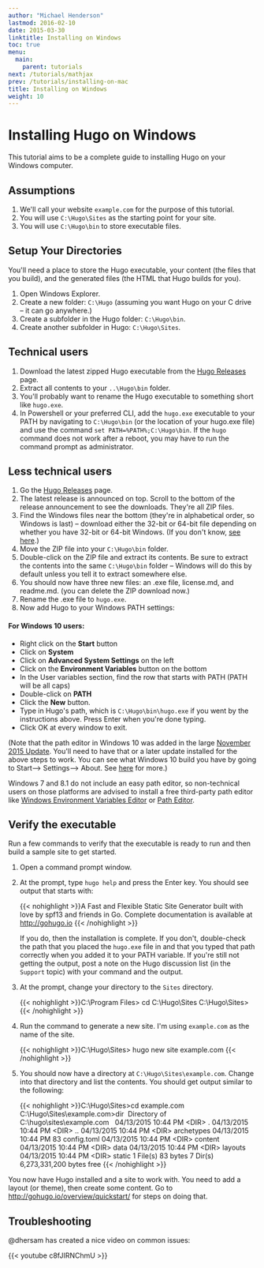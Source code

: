 ```yaml
---
author: "Michael Henderson"
lastmod: 2016-02-10
date: 2015-03-30
linktitle: Installing on Windows
toc: true
menu:
  main:
    parent: tutorials
next: /tutorials/mathjax
prev: /tutorials/installing-on-mac
title: Installing on Windows
weight: 10
---
```


# Installing Hugo on Windows

This tutorial aims to be a complete guide to installing Hugo on your Windows computer.

## Assumptions

1. We'll call your website `example.com` for the purpose of this tutorial.
2. You will use `C:\Hugo\Sites` as the starting point for your site.
3. You will use `C:\Hugo\bin` to store executable files.

## Setup Your Directories

You'll need a place to store the Hugo executable, your content (the files that you build), and the generated files (the HTML that Hugo builds for you).

1. Open Windows Explorer.
2. Create a new folder: `C:\Hugo` (assuming you want Hugo on your C drive – it can go anywhere.)
3. Create a subfolder in the Hugo folder: `C:\Hugo\bin`.
4. Create another subfolder in Hugo: `C:\Hugo\Sites`.

## Technical users

1. Download the latest zipped Hugo executable from the [Hugo Releases](https://github.com/spf13/hugo/releases) page.
2. Extract all contents to your `..\Hugo\bin` folder.
3. You'll probably want to rename the Hugo executable to something short like `hugo.exe`.
4. In Powershell or your preferred CLI, add the `hugo.exe` executable to your PATH by navigating to `C:\Hugo\bin` (or the location of your hugo.exe file) and use the command `set PATH=%PATH%;C:\Hugo\bin`. If the `hugo` command does not work after a reboot, you may have to run the command prompt as administrator.

## Less technical users

1. Go the [Hugo Releases](https://github.com/spf13/hugo/releases) page.
2. The latest release is announced on top. Scroll to the bottom of the release announcement to see the downloads. They're all ZIP files.
3. Find the Windows files near the bottom (they're in alphabetical order, so Windows is last) – download either the 32-bit or 64-bit file depending on whether you have 32-bit or 64-bit Windows. (If you don't know, [see here](https://esupport.trendmicro.com/en-us/home/pages/technical-support/1038680.aspx).)
4. Move the ZIP file into your `C:\Hugo\bin` folder.
5. Double-click on the ZIP file and extract its contents. Be sure to extract the contents into the same `C:\Hugo\bin` folder – Windows will do this by default unless you tell it to extract somewhere else.
6. You should now have three new files: an .exe file, license.md, and readme.md. (you can delete the ZIP download now.)
7. Rename the .exe file to `hugo.exe`.
8. Now add Hugo to your Windows PATH settings:

#### For Windows 10 users:
- Right click on the **Start** button
- Click on **System**
- Click on **Advanced System Settings** on the left
- Click on the **Environment Variables** button on the bottom
- In the User variables section, find the row that starts with PATH (PATH will be all caps)
- Double-click on **PATH**
- Click the **New** button.
- Type in Hugo's path, which is `C:\Hugo\bin\hugo.exe` if you went by the instructions above. Press Enter when you're done typing.
- Click OK at every window to exit.

(Note that the path editor in Windows 10 was added in the large [November 2015 Update](https://blogs.windows.com/windowsexperience/2015/11/12/first-major-update-for-windows-10-available-today/). You'll need to have that or a later update installed for the above steps to work. You can see what Windows 10 build you have by going to Start--> Settings--> About. See [here](http://www.howtogeek.com/236195/how-to-find-out-which-build-and-version-of-windows-10-you-have/) for more.)

Windows 7 and 8.1 do not include an easy path editor, so non-technical users on those platforms are advised to install a free third-party path editor like [Windows Environment Variables Editor](http://eveditor.com/) or [Path Editor](https://patheditor2.codeplex.com/).

## Verify the executable

Run a few commands to verify that the executable is ready to run and then build a sample site to get started.

1. Open a command prompt window.

2. At the prompt, type `hugo help` and press the Enter key. You should see output that starts with:

    {{< nohighlight >}}A Fast and Flexible Static Site Generator built with love by spf13 and friends in Go. Complete documentation is available at http://gohugo.io
{{< /nohighlight >}}

    If you do, then the installation is complete. If you don't, double-check the path that you placed the `hugo.exe` file in and that you typed that path correctly when you added it to your PATH variable. If you're still not getting the output, post a note on the Hugo discussion list (in the `Support` topic) with your command and the output.

3. At the prompt, change your directory to the `Sites` directory.

    {{< nohighlight >}}C:\Program Files> cd C:\Hugo\Sites
C:\Hugo\Sites>
{{< /nohighlight >}}

4. Run the command to generate a new site. I'm using `example.com` as the name of the site.

    {{< nohighlight >}}C:\Hugo\Sites> hugo new site example.com
{{< /nohighlight >}}

5. You should now have a directory at `C:\Hugo\Sites\example.com`.  Change into that directory and list the contents. You should get output similar to the following:

    {{< nohighlight >}}C:\Hugo\Sites&gt;cd example.com
C:\Hugo\Sites\example.com&gt;dir
&nbsp;Directory of C:\hugo\sites\example.com
&nbsp;
04/13/2015  10:44 PM    &lt;DIR&gt;          .
04/13/2015  10:44 PM    &lt;DIR&gt;          ..
04/13/2015  10:44 PM    &lt;DIR&gt;          archetypes
04/13/2015  10:44 PM                83 config.toml
04/13/2015  10:44 PM    &lt;DIR&gt;          content
04/13/2015  10:44 PM    &lt;DIR&gt;          data
04/13/2015  10:44 PM    &lt;DIR&gt;          layouts
04/13/2015  10:44 PM    &lt;DIR&gt;          static
               1 File(s)             83 bytes
               7 Dir(s)   6,273,331,200 bytes free
{{< /nohighlight >}}

You now have Hugo installed and a site to work with. You need to add a layout (or theme), then create some content. Go to http://gohugo.io/overview/quickstart/ for steps on doing that.

## Troubleshooting

@dhersam has created a nice video on common issues:

{{< youtube c8fJIRNChmU >}}
